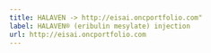 ```yaml
---
title: HALAVEN -> http://eisai.oncportfolio.com"
label: HALAVEN® (eribulin mesylate) injection
url: http://eisai.oncportfolio.com
---
```

